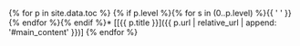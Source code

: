 {% for p in site.data.toc %}
{% if p.level %}{% for s in (0..p.level) %}{{ '  ' }}{% endfor %}{% endif %}* [[{{ p.title }}]({{ p.url | relative_url | append: '#main_content' }})]
{% endfor %}
